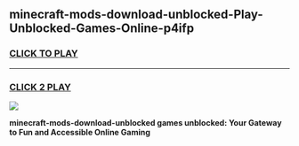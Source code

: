 
## minecraft-mods-download-unblocked-Play-Unblocked-Games-Online-p4ifp
<h3>
<a href="https://premium76.site?title=minecraft-mods-download-unblocked&ref=25A">CLICK TO PLAY</a></h3>
<hr>

<h3>
<a href="https://premium76.site?title=minecraft-mods-download-unblocked&ref=25A">CLICK 2 PLAY</a>
  
</h3>

<a href="https://premium76.site?title=minecraft-mods-download-unblocked&ref=25A"><img src="https://clearcache.store/games.png"></a>


**minecraft-mods-download-unblocked games unblocked: Your Gateway to Fun and Accessible Online Gaming**
